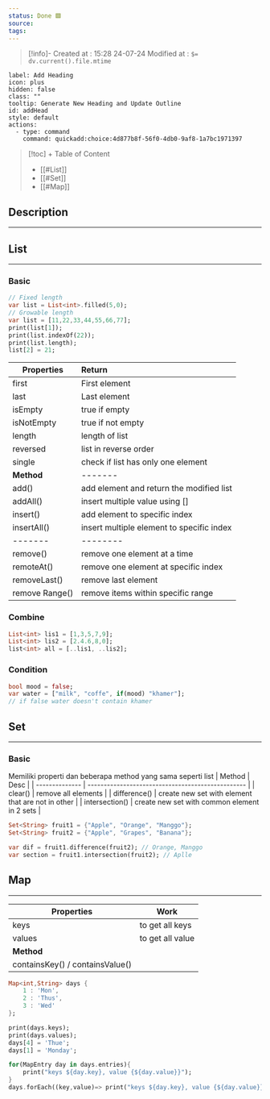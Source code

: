 ```yaml
---
status: Done 🟩
source: 
tags:
---
```



>[!info]-
>Created at : 15:28 24-07-24
>Modified at : `$= dv.current().file.mtime`


```meta-bind-button
label: Add Heading
icon: plus
hidden: false
class: ""
tooltip: Generate New Heading and Update Outline
id: addHead
style: default
actions:
  - type: command
    command: quickadd:choice:4d877b8f-56f0-4db0-9af8-1a7bc1971397
```


>[!toc] + Table of Content 
>
>
> - [[#List]]
> - [[#Set]]
> - [[#Map]]

## Description
---

## List
---
### Basic
```dart
// Fixed length
var list = List<int>.filled(5,0);
// Growable length
var list = [11,22,33,44,55,66,77];
print(list[1]);
print(list.indexOf(22));
print(list.length);
list[2] = 21;
```
| Properties     | Return                                    |
| -------------- |:----------------------------------------- |
| first          | First element                             |
| last           | Last element                              |
| isEmpty        | true if empty                             |
| isNotEmpty     | true if not empty                         |
| length         | length of list                            |
| reversed       | list in reverse order                     |
| single         | check if list has only one element        |
| **Method**     | -------                                   |
| add()          | add element and return the modified list  |
| addAll()       | insert multiple value using \[]           |
| insert()       | add element to specific index             |
| insertAll()    | insert multiple element to specific index |
| -------        | --------                                  |
| remove()       | remove one element at a time              |
| remoteAt()     | remove one element at specific index      |
| removeLast()   | remove last element                       |
| remove Range() | remove items within specific range        |
### Combine
```dart
List<int> lis1 = [1,3,5,7,9];
List<int> lis2 = [2.4.6,8,0];
list<int> all = [..lis1, ..lis2];
```
### Condition
```dart
bool mood = false;
var water = ["milk", "coffe", if(mood) "khamer"];
// if false water doesn't contain khamer
```
## Set
---
### Basic
Memiliki properti dan beberapa method yang sama seperti list
| Method         | Desc                                              |
| -------------- | ------------------------------------------------- |
| clear()        | remove all elements                               |
| difference()   | create new set with element that are not in other |
| intersection() | create new set with common element in 2 sets      |
```dart
Set<String> fruit1 = {"Apple", "Orange", "Manggo"};
Set<String> fruit2 = {"Apple", "Grapes", "Banana"};

var dif = fruit1.difference(fruit2); // Orange, Manggo
var section = fruit1.intersection(fruit2); // Aplle
```
## Map
---
| Properties | Work             |
| ---------- | ---------------- |
| keys       | to get all keys  |
| values     | to get all value |
| **Method** |                  |
| containsKey() / containsValue()           |                  
```dart
Map<int,String> days {
	1 : 'Mon',
	2 : 'Thus',
	3 : 'Wed'
};

print(days.keys);
print(days.values);
days[4] = 'Thue';
days[1] = 'Monday';

for(MapEntry day in days.entries){
	print("keys ${day.key}, value {${day.value}}");
}
days.forEach((key,value)=> print("keys ${day.key}, value {${day.value}}"));
```
